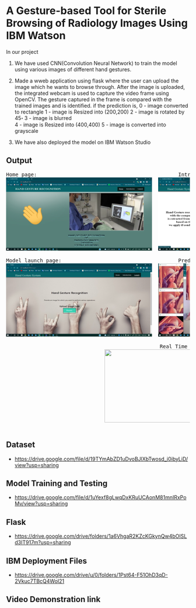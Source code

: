 # A Gesture-based Tool for Sterile Browsing of Radiology Images Using IBM Watson

In our project 
1. We have used CNN(Convolution Neural Network) to train the model using various images of different hand gestures.
2. Made a wweb application using flask where the user can upload the image which he wants to browse through. After the image is uploaded, the integrated webcam 
   is used to capture the video frame using OpenCV. The gesture captured in the frame is compared with the trained images and is identified.
if the prediction is,
0 - image converted to rectangle
1 - image is Resized into (200,200)
2 - image is rotated by 45॰ 
3 - image is blurred  
4 - image is Resized into (400,400) 
5 - image is converted into grayscale

3. We have also deployed the model on IBM Watson Studio

## Output
<pre>
Home page:                                              Introduction page:
<img src="https://github.com/AnuragSomani1611/IMAGES/blob/main/Screenshot%20(335).png"  width="400" height="200" />  <img src="https://github.com/AnuragSomani1611/IMAGES/blob/main/Screenshot%20(336).png" width="400" height="200" />

Model launch page:                                      Predicting results using Random Image:
<img src="https://github.com/AnuragSomani1611/IMAGES/blob/main/Screenshot%20(337).png" width="400" height="200" />  <img src="https://github.com/AnuragSomani1611/IMAGES/blob/main/photo_2021-07-31_12-14-32.jpg" width="400" height="200" />

                                                  Real Time Example:
                                <img src="https://ars.els-cdn.com/content/image/1-s2.0-S1067502708000297-gr1.jpg" width="400" height="200" />

</pre>
## Dataset 
- https://drive.google.com/file/d/19TYmAbZD1uDvoBJlXbTwosd_i0ibyLiD/view?usp=sharing

## Model Training and Testing
- https://drive.google.com/file/d/1uYexf8gLwqDxKRuUCAonM81mnIRxPoMv/view?usp=sharing

## Flask
- https://drive.google.com/drive/folders/1a6VhgaR2KZcKGkynQw4bOISLd3IT917m?usp=sharing


## IBM Deployment Files
- https://drive.google.com/drive/u/0/folders/1Pst64-F51OhD3qD-2Vkuc7TBcQ4WoI21

## Video Demonstration link
